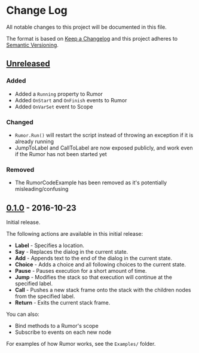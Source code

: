# Change Log
All notable changes to this project will be documented in this file.

The format is based on [Keep a Changelog](http://keepachangelog.com/) 
and this project adheres to [Semantic Versioning](http://semver.org/).

## [Unreleased]

### Added
- Added a `Running` property to Rumor
- Added `OnStart` and `OnFinish` events to Rumor
- Added `OnVarSet` event to Scope

### Changed
- `Rumor.Run()` will restart the script instead of throwing an exception if it
  is already running
- JumpToLabel and CallToLabel are now exposed publicly, and work even if the
  Rumor has not been started yet

### Removed
- The RumorCodeExample has been removed as it's potentially
  misleading/confusing

## [0.1.0] - 2016-10-23
Initial release.

The following actions are available in this initial release:
- **Label** - Specifies a location.
- **Say** - Replaces the dialog in the current state.
- **Add** - Appends text to the end of the dialog in the current state.
- **Choice** - Adds a choice and all following choices to the current state.
- **Pause** - Pauses execution for a short amount of time.
- **Jump** - Modifies the stack so that execution will continue at the
  specified label.
- **Call** - Pushes a new stack frame onto the stack with the children nodes
  from the specified label.
- **Return** - Exits the current stack frame.

You can also:
- Bind methods to a Rumor's scope
- Subscribe to events on each new node

For examples of how Rumor works, see the `Examples/` folder.

[Unreleased]: https://github.com/exodrifter/unity-rumor/compare/0.1.0...HEAD
[0.1.0]: https://github.com/exodrifter/unity-rumor/compare/215489c...0.1.0

